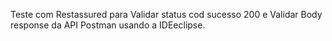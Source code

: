 Teste com Restassured para Validar status cod sucesso 200 e Validar Body response da API Postman usando a IDEeclipse.
